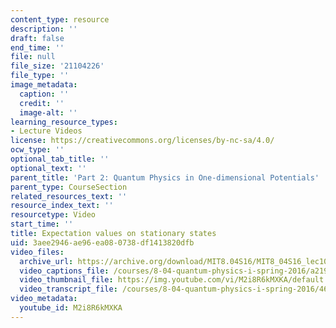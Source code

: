 ```yaml
---
content_type: resource
description: ''
draft: false
end_time: ''
file: null
file_size: '21104226'
file_type: ''
image_metadata:
  caption: ''
  credit: ''
  image-alt: ''
learning_resource_types:
- Lecture Videos
license: https://creativecommons.org/licenses/by-nc-sa/4.0/
ocw_type: ''
optional_tab_title: ''
optional_text: ''
parent_title: 'Part 2: Quantum Physics in One-dimensional Potentials'
parent_type: CourseSection
related_resources_text: ''
resource_index_text: ''
resourcetype: Video
start_time: ''
title: Expectation values on stationary states
uid: 3aee2946-ae96-ea08-0738-df1413820dfb
video_files:
  archive_url: https://archive.org/download/MIT8.04S16/MIT8_04S16_lec10_s3_300k.mp4
  video_captions_file: /courses/8-04-quantum-physics-i-spring-2016/a21913875b445addbb476c9be693d2a9_M2i8R6kMXKA.vtt
  video_thumbnail_file: https://img.youtube.com/vi/M2i8R6kMXKA/default.jpg
  video_transcript_file: /courses/8-04-quantum-physics-i-spring-2016/4668200c2faee652c76e169791d5a8ce_M2i8R6kMXKA.pdf
video_metadata:
  youtube_id: M2i8R6kMXKA
---
```

